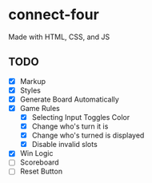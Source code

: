 # connect-four

Made with HTML, CSS, and JS


## TODO
- [x] Markup 
- [x] Styles
- [x] Generate Board Automatically
- [x] Game Rules
    - [x] Selecting Input Toggles Color
    - [x] Change who's turn it is
    - [x] Change who's turned is displayed
    - [x] Disable invalid slots
- [x] Win Logic 
- [ ] Scoreboard
- [ ] Reset Button